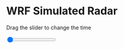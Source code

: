 <h1>WRF Simulated Radar</h1>
<p>Drag the slider to change the time</p>

<div class="slidecontainer">
<input oninput='setImage(this)' class="slider" type="range" min="0" max="37" value="0" step="1" />
<img id='img'/>
</div>

<script>
var img = document.getElementById('img');
var img_array = ['/assets/images/wrf/rf_wrfout_d01_2020-06-30_12:00:00.png',
'/assets/images/wrf/rf_wrfout_d01_2020-06-30_13:00:00.png',
'/assets/images/wrf/rf_wrfout_d01_2020-06-30_14:00:00.png',
'/assets/images/wrf/rf_wrfout_d01_2020-06-30_15:00:00.png',
'/assets/images/wrf/rf_wrfout_d01_2020-06-30_16:00:00.png',
'/assets/images/wrf/rf_wrfout_d01_2020-06-30_17:00:00.png',
'/assets/images/wrf/rf_wrfout_d01_2020-06-30_18:00:00.png',
'/assets/images/wrf/rf_wrfout_d01_2020-06-30_19:00:00.png',
'/assets/images/wrf/rf_wrfout_d01_2020-06-30_20:00:00.png',
'/assets/images/wrf/rf_wrfout_d01_2020-06-30_21:00:00.png',
'/assets/images/wrf/rf_wrfout_d01_2020-06-30_22:00:00.png',
'/assets/images/wrf/rf_wrfout_d01_2020-06-30_23:00:00.png',
'/assets/images/wrf/rf_wrfout_d01_2020-07-01_00:00:00.png',
'/assets/images/wrf/rf_wrfout_d01_2020-07-01_01:00:00.png',
'/assets/images/wrf/rf_wrfout_d01_2020-07-01_02:00:00.png',
'/assets/images/wrf/rf_wrfout_d01_2020-07-01_03:00:00.png',
'/assets/images/wrf/rf_wrfout_d01_2020-07-01_04:00:00.png',
'/assets/images/wrf/rf_wrfout_d01_2020-07-01_05:00:00.png',
'/assets/images/wrf/rf_wrfout_d01_2020-07-01_06:00:00.png',
'/assets/images/wrf/rf_wrfout_d01_2020-07-01_07:00:00.png',
'/assets/images/wrf/rf_wrfout_d01_2020-07-01_08:00:00.png',
'/assets/images/wrf/rf_wrfout_d01_2020-07-01_09:00:00.png',
'/assets/images/wrf/rf_wrfout_d01_2020-07-01_10:00:00.png',
'/assets/images/wrf/rf_wrfout_d01_2020-07-01_11:00:00.png',
'/assets/images/wrf/rf_wrfout_d01_2020-07-01_12:00:00.png',
'/assets/images/wrf/rf_wrfout_d01_2020-07-01_13:00:00.png',
'/assets/images/wrf/rf_wrfout_d01_2020-07-01_14:00:00.png',
'/assets/images/wrf/rf_wrfout_d01_2020-07-01_15:00:00.png',
'/assets/images/wrf/rf_wrfout_d01_2020-07-01_16:00:00.png',
'/assets/images/wrf/rf_wrfout_d01_2020-07-01_17:00:00.png',
'/assets/images/wrf/rf_wrfout_d01_2020-07-01_18:00:00.png',
'/assets/images/wrf/rf_wrfout_d01_2020-07-01_19:00:00.png',
'/assets/images/wrf/rf_wrfout_d01_2020-07-01_20:00:00.png',
'/assets/images/wrf/rf_wrfout_d01_2020-07-01_21:00:00.png',
'/assets/images/wrf/rf_wrfout_d01_2020-07-01_22:00:00.png',
'/assets/images/wrf/rf_wrfout_d01_2020-07-01_23:00:00.png',
'/assets/images/wrf/rf_wrfout_d01_2020-07-02_00:00:00.png',];
function setImage(obj)
{
        var value = obj.value;
        img.src = img_array[value];

}
</script>
